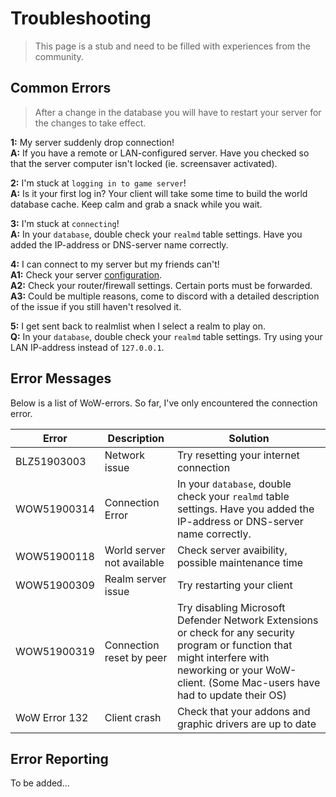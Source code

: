 # Troubleshooting
> This page is a stub and need to be filled with experiences from the community.
## Common Errors
> After a change in the database you will have to restart your server for the changes to take effect.

**1:** My server suddenly drop connection!\
**A:** If you have a remote or LAN-configured server. Have you checked so that the server computer isn't locked (ie. screensaver activated).

**2:** I'm stuck at `logging in to game server`!\
**A:** Is it your first log in? Your client will take some time to build the world database cache. Keep calm and grab a snack while you wait.

**3:** I'm stuck at `connecting`!\
**A:** In your `database`, double check your `realmd` table settings. Have you added the IP-address or DNS-server name correctly.

**4:** I can connect to my server but my friends can't!\
**A1:** Check your server [configuration](https://akorax.github.io/docs/#/_pages/Setup3).\
**A2:** Check your router/firewall settings. Certain ports must be forwarded.\
**A3:** Could be multiple reasons, come to discord with a detailed description of the issue if you still haven't resolved it.  

**5:** I get sent back to realmlist when I select a realm to play on.\
**Q:** In your `database`, double check your `realmd` table settings. Try using your LAN IP-address instead of `127.0.0.1`.

## Error Messages
Below is a list of WoW-errors. So far, I've only encountered the connection error.

| Error         | Description    | Solution |
|---------------|------------|-------------|
| BLZ51903003 | Network issue    | Try resetting your internet connection  |
| WOW51900314 | Connection Error | In your `database`, double check your `realmd` table settings. Have you added the IP-address or DNS-server name correctly.  |
| WOW51900118 | World server not available | Check server avaibility, possible maintenance time  |
| WOW51900309 | Realm server issue | Try restarting your client  |
| WOW51900319 | Connection reset by peer | Try disabling Microsoft Defender Network Extensions or check for any security program or function that might interfere with neworking or your WoW-client. (Some Mac-users have had to update their OS) |
| WoW Error 132 | Client crash   | Check that your addons and graphic drivers are up to date |

 ## Error Reporting
To be added...

